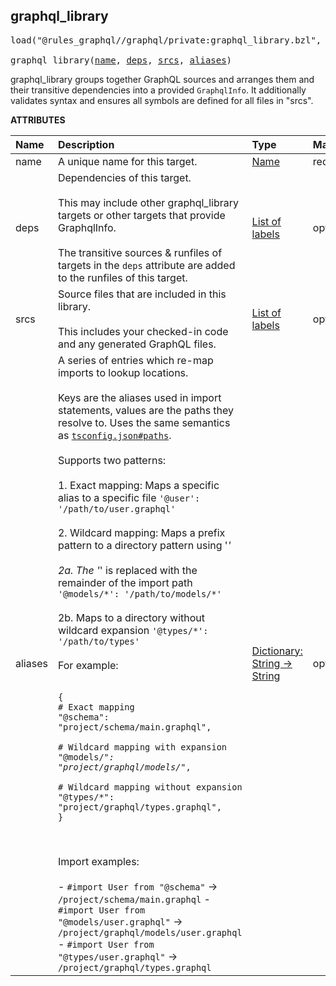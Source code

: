 <!-- Generated with Stardoc: http://skydoc.bazel.build -->



<a id="graphql_library"></a>

## graphql_library

<pre>
load("@rules_graphql//graphql/private:graphql_library.bzl", "graphql_library")

graphql_library(<a href="#graphql_library-name">name</a>, <a href="#graphql_library-deps">deps</a>, <a href="#graphql_library-srcs">srcs</a>, <a href="#graphql_library-aliases">aliases</a>)
</pre>

graphql_library groups together GraphQL sources and arranges them and their
transitive dependencies into a provided `GraphqlInfo`. It additionally validates
syntax and ensures all symbols are defined for all files in "srcs".

**ATTRIBUTES**


| Name  | Description | Type | Mandatory | Default |
| :------------- | :------------- | :------------- | :------------- | :------------- |
| <a id="graphql_library-name"></a>name |  A unique name for this target.   | <a href="https://bazel.build/concepts/labels#target-names">Name</a> | required |  |
| <a id="graphql_library-deps"></a>deps |  Dependencies of this target.<br><br>This may include other graphql_library targets or other targets that provide GraphqlInfo.<br><br>The transitive sources & runfiles of targets in the `deps` attribute are added to the runfiles of this target.   | <a href="https://bazel.build/concepts/labels">List of labels</a> | optional |  `[]`  |
| <a id="graphql_library-srcs"></a>srcs |  Source files that are included in this library.<br><br>This includes your checked-in code and any generated GraphQL files.   | <a href="https://bazel.build/concepts/labels">List of labels</a> | optional |  `[]`  |
| <a id="graphql_library-aliases"></a>aliases |  A series of entries which re-map imports to lookup locations.<br><br>Keys are the aliases used in import statements, values are the paths they resolve to. Uses the same semantics as [`tsconfig.json#paths`](https://www.typescriptlang.org/tsconfig/#paths).<br><br>Supports two patterns:<br><br>1. Exact mapping: Maps a specific alias to a specific file    `'@user': '/path/to/user.graphql'`<br><br>2. Wildcard mapping: Maps a prefix pattern to a directory pattern using '*'<br><br>   2a. The '*' is replaced with the remainder of the import path        `'@models/*': '/path/to/models/*'`<br><br>   2b. Maps to a directory without wildcard expansion        `'@types/*': '/path/to/types'`<br><br>For example:<br><br><pre><code class="language-starlark">{&#10;  # Exact mapping&#10;  "@schema": "project/schema/main.graphql",&#10;&#10;  # Wildcard mapping with expansion&#10;  "@models/*": "project/graphql/models/*",&#10;&#10;  # Wildcard mapping without expansion&#10;  "@types/*": "project/graphql/types.graphql",&#10;}</code></pre><br><br>Import examples:<br><br>- `#import User from "@schema"` → `/project/schema/main.graphql` - `#import User from "@models/user.graphql"` → `/project/graphql/models/user.graphql` - `#import User from "@types/user.graphql"` → `/project/graphql/types.graphql`   | <a href="https://bazel.build/rules/lib/dict">Dictionary: String -> String</a> | optional |  `{}`  |


